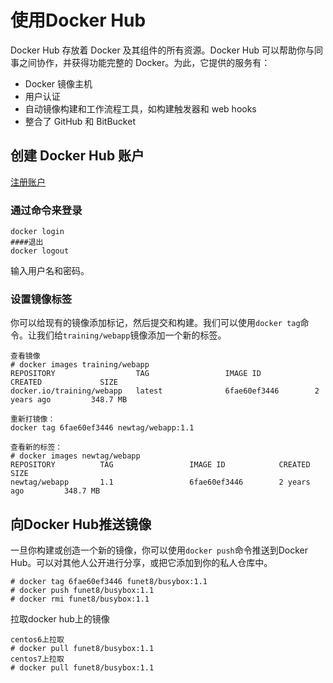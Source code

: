 # 使用Docker Hub
Docker Hub 存放着 Docker 及其组件的所有资源。Docker Hub 可以帮助你与同事之间协作，并获得功能完整的 Docker。为此，它提供的服务有：
*   Docker 镜像主机
*   用户认证
*   自动镜像构建和工作流程工具，如构建触发器和 web hooks
*   整合了 GitHub 和 BitBucket

##  创建 Docker Hub 账户
[注册账户](https://hub.docker.com/)

### 通过命令来登录 
```
docker login
####退出
docker logout
```
输入用户名和密码。

### 设置镜像标签
你可以给现有的镜像添加标记，然后提交和构建。我们可以使用`docker tag`命令。让我们给`training/webapp`镜像添加一个新的标签。

```
查看镜像
# docker images training/webapp
REPOSITORY                  TAG                 IMAGE ID            CREATED             SIZE
docker.io/training/webapp   latest              6fae60ef3446        2 years ago         348.7 MB

重新打镜像：
docker tag 6fae60ef3446 newtag/webapp:1.1

查看新的标签：
# docker images newtag/webapp
REPOSITORY          TAG                 IMAGE ID            CREATED             SIZE
newtag/webapp       1.1                 6fae60ef3446        2 years ago         348.7 MB
```
## 向Docker Hub推送镜像
一旦你构建或创造一个新的镜像，你可以使用`docker push`命令推送到Docker Hub。可以对其他人公开进行分享，或把它添加到你的私人仓库中。

```
# docker tag 6fae60ef3446 funet8/busybox:1.1
# docker push funet8/busybox:1.1
# docker rmi funet8/busybox:1.1
```
拉取docker hub上的镜像

```
centos6上拉取
# docker pull funet8/busybox:1.1
centos7上拉取
# docker pull funet8/busybox:1.1

```




